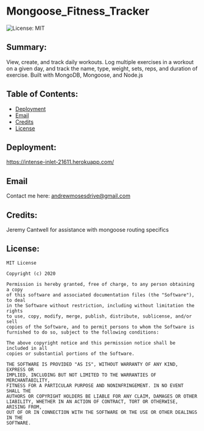 # Mongoose_Fitness_Tracker 
  

  ![License: MIT](https://img.shields.io/badge/License-MIT-yellow.svg) 
  ## Summary:
   View, create, and track daily workouts. Log multiple exercises in a workout on a given day, and track the name, type, weight, sets, reps, and duration of exercise. Built with MongoDB, Mongoose, and Node.js 
  

  
  ## Table of Contents:
  * [Deployment](#deployment)
  * [Email](#email)
  * [Credits](#credits)
  * [License](#license)
  
  
  ## Deployment: 
  https://intense-inlet-21611.herokuapp.com/ 
  

  ## Email 
  Contact me here: 
  andrewmosesdrive@gmail.com
  

  ## Credits: 
  Jeremy Cantwell for assistance with mongoose routing specifics 
  

  ## License:
    
    MIT License

    Copyright (c) 2020
    
    Permission is hereby granted, free of charge, to any person obtaining a copy
    of this software and associated documentation files (the "Software"), to deal
    in the Software without restriction, including without limitation the rights
    to use, copy, modify, merge, publish, distribute, sublicense, and/or sell
    copies of the Software, and to permit persons to whom the Software is
    furnished to do so, subject to the following conditions:
    
    The above copyright notice and this permission notice shall be included in all
    copies or substantial portions of the Software.
    
    THE SOFTWARE IS PROVIDED "AS IS", WITHOUT WARRANTY OF ANY KIND, EXPRESS OR
    IMPLIED, INCLUDING BUT NOT LIMITED TO THE WARRANTIES OF MERCHANTABILITY,
    FITNESS FOR A PARTICULAR PURPOSE AND NONINFRINGEMENT. IN NO EVENT SHALL THE
    AUTHORS OR COPYRIGHT HOLDERS BE LIABLE FOR ANY CLAIM, DAMAGES OR OTHER
    LIABILITY, WHETHER IN AN ACTION OF CONTRACT, TORT OR OTHERWISE, ARISING FROM,
    OUT OF OR IN CONNECTION WITH THE SOFTWARE OR THE USE OR OTHER DEALINGS IN THE
    SOFTWARE.